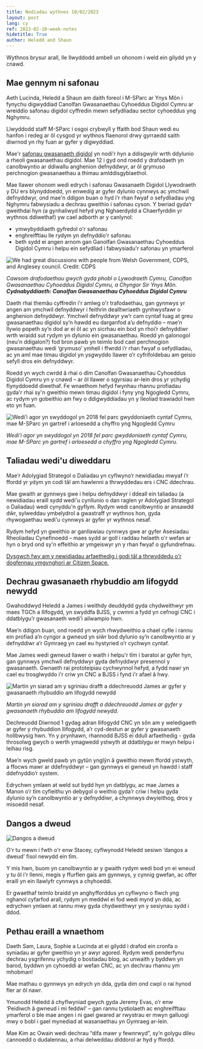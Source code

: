 ```yaml
---
title: Nodiadau wythnos 10/02/2023
layout: post
lang: cy
ref: 2023-02-10-week-notes
hidetitle: True
author: Heledd and Shaun
---
```


Wythnos brysur arall, lle llwyddodd ambell un ohonom i weld ein gilydd yn y cnawd.

## Mae gennym ni safonau

Aeth Lucinda, Heledd a Shaun am daith foreol i M-SParc ar Ynys Môn i fynychu digwyddiad Canolfan Gwasanaethau Cyhoeddus Digidol Cymru ar wreiddio safonau digidol cyffredin mewn sefydliadau sector cyhoeddus yng Nghymru.

Llwyddodd staff M-SParc i osgoi crybwyll y ffaith bod Shaun wedi eu hanfon i redeg ar ôl cysgod yr wythnos flaenorol drwy gyrraedd saith diwrnod yn rhy fuan ar gyfer y digwyddiad.

Mae'r [safonau gwasanaeth digidol](https://digitalpublicservices.gov.wales/resources/digital-service-standards) yn nodi’r hyn a ddisgwylir wrth ddylunio a rheoli gwasanaethau digidol. Mae 12 i gyd ond roedd y drafodaeth yn canolbwyntio ar ddiwallu anghenion defnyddwyr, ar ôl grymuso perchnogion gwasanaethau a thimau amlddisgyblaethol.

Mae llawer ohonom wedi edrych i safonau Gwasanaeth Digidol Llywodraeth y DU ers blynyddoedd, yn enwedig ar gyfer dylunio cynnwys ac ymchwil defnyddwyr, ond mae'n ddigon buan o hyd i'r rhan fwyaf o sefydliadau yng Nghymru fabwysiadu a dechrau gweithio i safonau cyson. Y bwriad gyda’r gweithdai hyn (a gynhaliwyd hefyd yng Nghaerdydd a Chaerfyrddin yr wythnos ddiwethaf) yw cael adborth ar y canlynol:
+ ymwybyddiaeth gyfredol o'r safonau
+ enghreifftiau lle rydym yn defnyddio'r safonau
+ beth sydd ei angen arnom gan Ganolfan Gwasanaethau Cyhoeddus Digidol Cymru i helpu ein sefydliad i fabwysiadu'r safonau yn ymarferol

![We had great discussions with people from Welsh Government, CDPS, and Anglesey council. Credit: CDPS](https://github.com/nrw-digital/week-notes/blob/6d34c0038209ee439a431f20abd87da807bcd2c6/images/10022023-01.png?raw=true)

_Cawsom drafodaethau gwych gyda phobl o Lywodraeth Cymru, Canolfan Gwasanaethau Cyhoeddus Digidol Cymru, a Chyngor Sir Ynys Môn._ **_Cydnabyddiaeth: Canolfan Gwasanaethau Cyhoeddus Digidol Cymru_** 

Daeth rhai themâu cyffredin i'r amlwg o'r trafodaethau, gan gynnwys yr angen am ymchwil defnyddwyr i feithrin dealltwriaeth gynhwysfawr o anghenion defnyddwyr. Ymchwil defnyddwyr yw’r cam cyntaf tuag at greu gwasanaethau digidol sy’n hawdd eu darganfod a’u defnyddio – mae’n llywio popeth sy’n dod ar ei ôl ac yn sicrhau ein bod yn rhoi’r defnyddiwr wrth wraidd sut rydym yn dylunio ein gwasanaethau. Roedd yn galonogol (neu'n ddigalon?) fod bron pawb yn teimlo bod cael perchnogion gwasanaethau wedi ‘grymuso’ ymhell i ffwrdd i’r rhan fwyaf o sefydliadau, ac yn aml mae timau digidol yn ysgwyddo llawer o’r cyfrifoldebau am geisio sefyll dros ein defnyddwyr.

Roedd yn wych cwrdd â rhai o dîm Canolfan Gwasanaethau Cyhoeddus Digidol Cymru yn y cnawd – ar ôl llawer o sgyrsiau ar-lein dros yr ychydig flynyddoedd diwethaf. Fe wnaethom hefyd fwynhau rhannu profiadau gyda'r rhai sy'n gweithio mewn timau digidol i fyny yng Ngogledd Cymru, ac rydym yn gobeithio am fwy o ddigwyddiadau yn y lleoliad trawiadol hwn eto yn fuan.

![Wedi’i agor yn swyddogol yn 2018 fel parc gwyddoniaeth cyntaf Cymru, mae M-SParc yn gartref i arloesedd a chyffro yng Ngogledd Cymru](https://github.com/nrw-digital/week-notes/blob/6d34c0038209ee439a431f20abd87da807bcd2c6/images/10022023-02.png?raw=true)

_Wedi’i agor yn swyddogol yn 2018 fel parc gwyddoniaeth cyntaf Cymru, mae M-SParc yn gartref i arloesedd a chyffro yng Ngogledd Cymru._

## Taliadau wedi'u diweddaru

Mae’r Adolygiad Strategol o Daliadau yn cyflwyno’r newidiadau mwyaf i’r ffordd yr ydym yn codi tâl am hawlenni a thrwyddedau ers i CNC ddechrau. 

Mae gwaith ar gynnwys gwe i helpu defnyddwyr i ddeall ein taliadau (a newidiadau eraill sydd wedi'u cynllunio o dan raglen yr Adolygiad Strategol o Daliadau) wedi cynyddu'n gyflym. Rydym wedi canolbwyntio ar ansawdd dŵr, sylweddau ymbelydrol a gwastraff yr wythnos hon, gyda rhywogaethau wedi'u cynnwys ar gyfer yr wythnos nesaf.

Rydym hefyd yn gweithio ar ganllawiau cynnwys gwe ar gyfer Asesiadau Rheoliadau Cynefinoedd – maes sydd ar goll i raddau helaeth o'r wefan ar hyn o bryd ond sy'n effeithio ar ymgeiswyr yn y rhan fwyaf o gyfundrefnau.

[Dysgwch fwy am y newidiadau arfaethedig i godi tâl a thrwyddedu o'r dogfennau ymgynghori ar Citizen Space.](https://ymgynghori.cyfoethnaturiol.cymru/sroc/strategic-review-of-charging)

## Dechrau gwasanaeth rhybuddio am lifogydd newydd 

Gwahoddwyd Heledd a James i weithdy deuddydd gyda chydweithwyr ym maes TGCh a llifogydd, yn swyddfa BJSS, y cwmni a fydd yn cefnogi CNC i ddatblygu’r gwasanaeth wedi’i ailwampio hwn.

Mae’n ddigon buan, ond roedd yn wych rhwydweithio a chael cyfle i rannu ein profiad a’n cyngor a gwneud yn siŵr bod dylunio sy’n canolbwyntio ar y defnyddiwr a’r Gymraeg yn cael eu hystyried o’r cychwyn cyntaf.

Mae James wedi gwneud llawer o waith i helpu'r tîm i baratoi ar gyfer hyn, gan gynnwys ymchwil defnyddwyr gyda defnyddwyr presennol y gwasanaeth. Gwnaeth rai prototeipiau cychwynnol hefyd, a fydd nawr yn cael eu trosglwyddo i'r criw yn CNC a BJSS i fynd i'r afael â hwy. 

![Martin yn siarad am y sgriniau drafft a ddechreuodd James ar gyfer y gwasanaeth rhybuddio am lifogydd newydd](https://github.com/nrw-digital/week-notes/blob/6d34c0038209ee439a431f20abd87da807bcd2c6/images/10022023-03.png?raw=true)

_Martin yn siarad am y sgriniau drafft a ddechreuodd James ar gyfer y gwasanaeth rhybuddio am lifogydd newydd._

Dechreuodd Diwrnod 1 gydag adran llifogydd CNC yn sôn am y weledigaeth ar gyfer y rhybuddion llifogydd, a’r cyd-destun ar gyfer y gwasanaeth hollbwysig hwn. Yn y prynhawn, rhannodd BJSS ei ddull arfaethedig - gyda throsolwg gwych o werth ymagwedd ystwyth at ddatblygu er mwyn helpu i leihau risg.

Mae’n wych gweld pawb yn gytûn ynglŷn â gweithio mewn ffordd ystwyth, a ffocws mawr ar ddefnyddwyr – gan gynnwys ei gwneud yn hawdd i staff ddefnyddio’r system.

Edrychwn ymlaen at weld sut bydd hyn yn datblygu, ac mae James a Manon o’r tîm cyfieithu yn debygol o weithio gyda’r criw i helpu gyda dylunio sy’n canolbwyntio ar y defnyddiwr, a chynnwys dwyieithog, dros y misoedd nesaf. 

## Dangos a dweud

![Dangos a dweud](https://github.com/nrw-digital/week-notes/blob/6d34c0038209ee439a431f20abd87da807bcd2c6/images/10022023-04.png?raw=true)

O'r tu mewn i fwth o'r enw Stacey, cyflwynodd Heledd sesiwn ‘dangos a dweud’ fisol newydd ein tîm.

Y mis hwn, buom yn canolbwyntio ar y gwaith rydym wedi bod yn ei wneud y tu ôl i'r llenni, megis y ffurflen gais am gynnwys, y cynnig gwefan, ac offer eraill yn ein llawlyfr cynnwys a chyhoeddi.  

Er gwaethaf teimlo braidd yn anghyfforddus yn cyflwyno o flwch yng nghanol cyfarfod arall, rydym yn meddwl ei fod wedi mynd yn dda, ac edrychwn ymlaen at rannu mwy gyda chydweithwyr yn y sesiynau sydd i ddod. 

## Pethau eraill a wnaethom

Daeth Sam, Laura, Sophie a Lucinda at ei gilydd i drafod ein cronfa o syniadau ar gyfer gweithio yn yr awyr agored. Rydym wedi penderfynu dechrau ysgrifennu ychydig o bostiadau blog, ac unwaith y byddwn yn barod, byddwn yn cyhoeddi ar wefan CNC, ac yn dechrau rhannu ym mhobman!

Mae mathau o gynnwys yn edrych yn dda, gyda dim ond cwpl o rai hynod fler ar ôl nawr.

Ymunodd Heledd â chyflwyniad gwych gyda Jeremy Evas, o’r enw ‘Peidiwch â gwneud i mi feddwl’ – gan rannu tystiolaeth ac enghreifftiau ymarferol o ble mae angen i ni gael gwared ar rwystrau er mwyn galluogi mwy o bobl i gael mynediad at wasanaethau yn Gymraeg ar-lein.

Mae Kim ac Owain wedi dechrau “difa mawr y fewnrwyd”, sy’n golygu dileu cannoedd o dudalennau, a rhai delweddau diddorol ar hyd y ffordd. 

